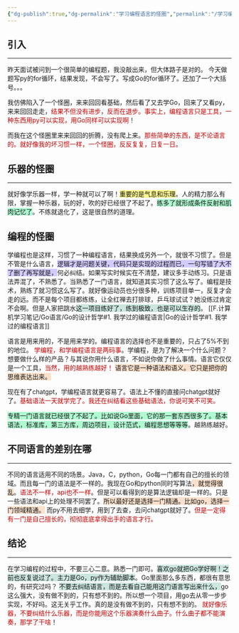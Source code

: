 ```yaml
---
{"dg-publish":true,"dg-permalink":"学习编程语言的怪圈","permalink":"/学习编程语言的怪圈/","noteIcon":"","created":"2021-01-09","updated":""}
---
```


## 引入
---
昨天面试被问到一个很简单的编程题，我没敲出来，但大体路子是对的。
今天做题写py的for循环，结果发现，不会写了。写成Go的for循环了。还加了一个大括号。。。

我仿佛陷入了一个怪圈，来来回回看基础，然后看了又去学Go，回来了又看py，来来回回走走，<font color="#c00000">结果不但没有进步，反而在退步。事实上，编程语言只是工具，一种东西用py可以实现，用Go同样可以实现啊</font>！

而我在这个怪圈里来来回回的折腾，没有爬上来。<font color="#c00000">那些简单的东西，是不论语言的。就好像我的坏习惯一样，一个怪圈，反反复复，日复一日。</font>

## 乐器的怪圈
---
就好像学乐器一样，学一种就可以了啊！<span style="background:#fff88f">重要的是气息和乐理</span>。人的精力那么有限，掌握一种乐器，玩的好，吹的好已经很了不起了。<span style="background:#affad1">练多了就形成条件反射和肌肉记忆了</span>。不练就退化了，这是很自然的道理。

编程的怪圈
---
学编程也是这样，习惯了一种编程语言，结果换成另外一个，就很不习惯了。但是不管是什么语言，<span style="background:#d2cbff">逻辑才是问题关键，代码只是实现的过程而已，一句写错了大不了删了再写就是，</span>何必纠结。如果写实时候实在不清楚，建议多手动练习。只是语法弄混了，不熟悉了。当熟悉了一门语言，就知道其实习惯了这么写了。编程是技术，熟练了就习惯这么写了。就好像运动员也分很多种，训练项目单一，反复才会走的远。而不是每个项目都练练，让全红禅去打排球，乒乓球试试？她没练过肯定不会啊。但是人家把跳水<span style="background:rgba(3, 135, 102, 0.2)">这一项目练好了，练到极致，也是可以生存的</span>。 [[F.计算机学习笔记/Go语言/Go的设计哲学#1. 我学过的编程语言\|Go的设计哲学#1. 我学过的编程语言]]

语言是用来用的，不是用来学的。编程语言的选择也不是重要的，只占了5%不到的地位。
<font color="#c00000">学编程，和学编程语言是两码事</font>。学编程，是为了解决一个什么问题？想要做什么样的产品？与其说你用什么语言，不如说你做了什么事情。语言它仅仅是一个工具，<font color="#c00000">当然，用的越熟练越好！</font> <span style="background:rgba(240, 107, 5, 0.2)">语言它是一种语法和语义。它只是把你的思维表达出来。</span>

现在有了chatgpt，学编程语言就更容易了。语法上不懂的直接问chatgpt就好了。<font color="#c00000">基础语法一天就学完了。我还在纠结看这些基础语法，你说可笑不可笑。</font>

<span style="background:#affad1">专精一门语言就已经很了不起了。比如说Go里面，它的那一套东西很多了。基本语法，标准库，第三方库，周边项目，设计范式，编程思想等等等</span>。越熟练越好。

## 不同语言的差别在哪
---
不同的语言适用不同的场景。Java，C，python，Go每一门都有自己的擅长的领域。而且每一门的语法是不一样的。我现在Go和python同时写算法<span style="background:rgba(240, 107, 5, 0.2)">，就觉得很乱</span>。<font color="#c00000">语法不一样，api也不一样</font>。但是可以看得到的是算法逻辑却是一样的。只是一些语法和api上的处理不同罢了。<span style="background:rgba(240, 107, 5, 0.2)">所以最好还是选择一门精通。比如go，选择一门领域精通。</span>  而py不用去细学，用到了去查，去问chatgpt就好了。<font color="#c00000">但是一定得有一门是自己擅长的，彻彻底底拿得出手的语言才行。</font>

## 结论
---
在学习编程的过程中，不要三心二意。熟悉一门即可。<span style="background:rgba(3, 135, 102, 0.2)">喜欢go就把Go学好啊！之前也反复说过了。主力是Go，py作为辅助脚本</span>。Go里面那么多东西，都很有意思的，有研究过吗？
<span style="background:rgba(3, 135, 102, 0.2)">不要去纠结语言，而是去看自己能用这门语言写出来什么，</span>go这么强大，没有做不到的，只有想不到的。所以想一个项目，用go去从零一步步实现，不好吗。这无关乎工作。真的是没有做不到的，只有想不到的。
<font color="#c00000">就好像乐器，不要纠结什么乐器，而是你能用这个乐器演奏什么曲子。什么曲子都不能演奏，那学了干啥</font>！



